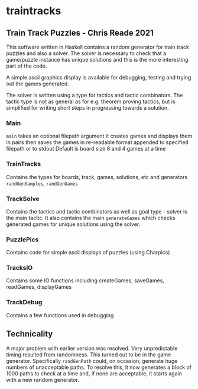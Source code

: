 # traintracks

## Train Track Puzzles - Chris Reade 2021

This software written in Haskell contains a random generator for train track puzzles and also a solver.
The solver is necessary to check that a game/puzzle instance has unique solutions and this
is the more interesting part of the code.

A simple ascii graphics display is available for debugging, testing and trying out the games generated.

The solver is written using a type for tactics and tactic combinators.
The tactic type is not as general as for e.g. theorem proving tactics, but is simplified for writing short steps in progressing towards a solution. 

### Main
`main` takes an optional filepath argument
It creates games and displays them in pairs then
saves the games in re-readable format appended to specified filepath or to stdout
Default is board size 8 and 4 games at a time

### TrainTracks
Contains the types for boards, track, games, solutions, etc and generators `randGenSamples`, `randGenGames`
### TrackSolve
Contains the tactics and tactic combinators as well as goal type - solver is the main tactic.
It also contains the main `generateGames` which checks generated games for unique solutions using the solver.
### PuzzlePics
Contains code for simple ascii displays of puzzles (using Charpics)
### TracksIO
Contains some IO functions including createGames, saveGames, readGames, displayGames
### TrackDebug
Contains a few functions used in debugging
## Technicality
A major problem with earlier version was resolved.
Very unpredictable timing resulted from randomness.  This turned out to be in the game generator.
Specifically `randGenPath` could, on occasion, generate huge numbers of unacceptable paths. To resolve this,
it now generates a block of 1000 paths to check at a time and, if none are acceptable, it starts again with a new random generator.

